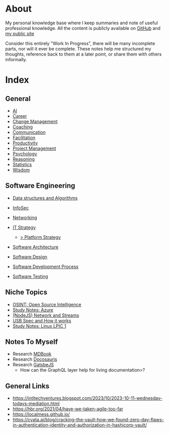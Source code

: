 # About

My personal knowledge base where I keep summaries and note of useful professional knowledge.
All the content is publicly available on [GitHub](https://segersian.github.io/knowledge-base/) and [my public site](https://kb.segersian.com)

Consider this entirely "Work In Progress", there will be many incomplete parts, nor will it ever be complete. These notes help me structured my thoughts, reference back to them at a later point, or share them with others informally.

# Index

## General

* [AI](ai/readme.md)
* [Career](career/index.md)
* [Change Management](change-management/index.md)
* [Coaching](coaching/index.md)
* [Communication](communication/index.md)
* [Facilitation](facilitation/index.md)
* [Productivity](productivity/index.md)
* [Project Management](project-management/index.md)
* [Psychology](psychology/index.md)
* [Reasoning](reasoning/index.md)
* [Statistics](statistics/index.md)
* [Wisdom](wisdom.md)

## Software Engineering

* [Data structures and Algorithms](data-struct-algo/index.md)
* [InfoSec](infosec/index.md)
* [Networking](network/index.md)

* [IT Strategy](it-strategy/index.md)
  * [> Platform Strategy](it-strategy/platform-strategy/index.md)

* [Software Architecture](software-architecture/index.md)
* [Software Design](software-design/index.md)
* [Software Development Process](software-development-process/index.md)
* [Software Testing](software-testing/index.md)

## Niche Topics

* [OSINT: Open Source Intelligence](osint/index.md)
* [Study Notes: Azure](azure/index.md)
* [(NodeJS) Network and Streams](nodejs-streams-and-networking/index.md)
* [USB Spec and How it works](usb-spec/index.md)
* [Study Notes: Linux LPIC 1](linux-lpic-1/index.md)

## Notes To Myself

* Research [MDBook](https://rust-lang.github.io/mdBook/)
* Research [Docosauris](https://docusaurus.io/)
* Research [GatsbeJS](https://www.gatsbyjs.com/)
  * How can the GraphQL layer help for living documentation>?

## General Links

* https://intltechventures.blogspot.com/2023/10/2023-10-11-wednesday-todays-mediation.html
* https://hbr.org/2021/04/have-we-taken-agile-too-far
* https://localmess.github.io/
* https://cyata.ai/blog/cracking-the-vault-how-we-found-zero-day-flaws-in-authentication-identity-and-authorization-in-hashicorp-vault/